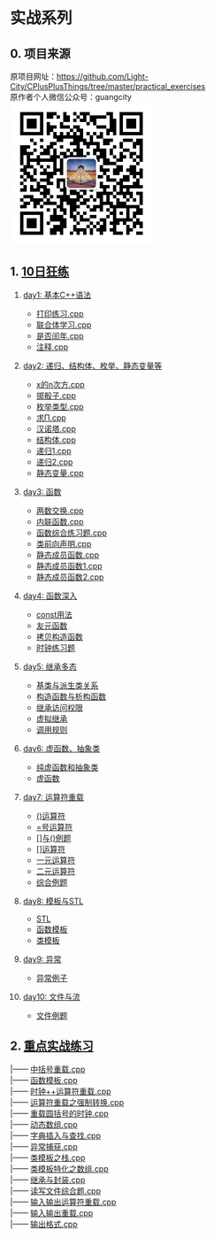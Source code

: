 # 实战系列

## 0. 项目来源

原项目网址：<https://github.com/Light-City/CPlusPlusThings/tree/master/practical_exercises>  
原作者个人微信公众号：guangcity  
![guangcity](https://github.com/Vuean/CPlusPlusThings/blob/master/basic_content/8.%20vptr_vtable/img/wechat.jpg)

## 1. [10日狂练](https://github.com/Vuean/CPlusPlusThings/tree/master/practical_exercises/10_day_practice)

1. [day1: 基本C++语法](https://github.com/Vuean/CPlusPlusThings/tree/master/practical_exercises/10_day_practice/day1)

    - [打印练习.cpp](https://github.com/Vuean/CPlusPlusThings/pulls)
    - [联合体学习.cpp](https://github.com/Vuean/CPlusPlusThings/blob/master/practical_exercises/10_day_practice/day1/%E8%81%94%E5%90%88%E4%BD%93%E5%AD%A6%E4%B9%A0.cpp)
    - [是否闰年.cpp](https://github.com/Vuean/CPlusPlusThings/blob/master/practical_exercises/10_day_practice/day1/%E6%98%AF%E5%90%A6%E9%97%B0%E5%B9%B4.cpp)
    - [注释.cpp](https://github.com/Vuean/CPlusPlusThings/blob/master/practical_exercises/10_day_practice/day1/%E6%B3%A8%E9%87%8A.cpp)

2. [day2: 递归、结构体、枚举、静态变量等](https://github.com/Vuean/CPlusPlusThings/tree/master/practical_exercises/10_day_practice/day2)

    - [x的n次方.cpp](https://github.com/Vuean/CPlusPlusThings/blob/master/practical_exercises/10_day_practice/day2/x%E7%9A%84n%E6%AC%A1%E6%96%B9.cpp)
    - [掷骰子.cpp](https://github.com/Vuean/CPlusPlusThings/blob/master/practical_exercises/10_day_practice/day2/%E6%8E%B7%E9%AA%B0%E5%AD%90.cpp)
    - [枚举类型.cpp](https://github.com/Vuean/CPlusPlusThings/blob/master/practical_exercises/10_day_practice/day2/%E6%9E%9A%E4%B8%BE%E7%B1%BB%E5%9E%8B.cpp)
    - [求Π.cpp](https://github.com/Vuean/CPlusPlusThings/blob/master/practical_exercises/10_day_practice/day2/%E6%B1%82%CE%A0.cpp)
    - [汉诺塔.cpp](https://github.com/Vuean/CPlusPlusThings/blob/master/practical_exercises/10_day_practice/day2/%E6%B1%89%E8%AF%BA%E5%A1%94.cpp)
    - [结构体.cpp](https://github.com/Vuean/CPlusPlusThings/blob/master/practical_exercises/10_day_practice/day2/%E7%BB%93%E6%9E%84%E4%BD%93.cpp)
    - [递归1.cpp](https://github.com/Vuean/CPlusPlusThings/blob/master/practical_exercises/10_day_practice/day2/%E9%80%92%E5%BD%921.cpp)
    - [递归2.cpp](https://github.com/Vuean/CPlusPlusThings/blob/master/practical_exercises/10_day_practice/day2/%E9%80%92%E5%BD%922.cpp)
    - [静态变量.cpp](https://github.com/Vuean/CPlusPlusThings/blob/master/practical_exercises/10_day_practice/day2/%E9%9D%99%E6%80%81%E5%8F%98%E9%87%8F.cpp)

3. [day3: 函数](https://github.com/Vuean/CPlusPlusThings/tree/master/practical_exercises/10_day_practice/day3)

    - [两数交换.cpp](https://github.com/Vuean/CPlusPlusThings/blob/master/practical_exercises/10_day_practice/day3/%E4%B8%A4%E6%95%B0%E4%BA%A4%E6%8D%A2.cpp)
    - [内联函数.cpp](https://github.com/Vuean/CPlusPlusThings/blob/master/practical_exercises/10_day_practice/day3/%E5%86%85%E8%81%94%E5%87%BD%E6%95%B0.cpp)
    - [函数综合练习题.cpp](https://github.com/Vuean/CPlusPlusThings/blob/master/practical_exercises/10_day_practice/day3/%E5%87%BD%E6%95%B0%E7%BB%BC%E5%90%88%E7%BB%83%E4%B9%A0%E9%A2%98.cpp)
    - [类前向声明.cpp](https://github.com/Vuean/CPlusPlusThings/blob/master/practical_exercises/10_day_practice/day3/%E7%B1%BB%E5%89%8D%E5%90%91%E5%A3%B0%E6%98%8E.cpp)
    - [静态成员函数.cpp](https://github.com/Vuean/CPlusPlusThings/blob/master/practical_exercises/10_day_practice/day3/%E9%9D%99%E6%80%81%E6%88%90%E5%91%98%E5%87%BD%E6%95%B0.cpp)
    - [静态成员函数1.cpp](https://github.com/Vuean/CPlusPlusThings/blob/master/practical_exercises/10_day_practice/day3/%E9%9D%99%E6%80%81%E6%88%90%E5%91%98%E5%87%BD%E6%95%B01.cpp)
    - [静态成员函数2.cpp](https://github.com/Vuean/CPlusPlusThings/blob/master/practical_exercises/10_day_practice/day3/%E9%9D%99%E6%80%81%E6%88%90%E5%91%98%E5%87%BD%E6%95%B02.cpp)

4. [day4: 函数深入](https://github.com/Vuean/CPlusPlusThings/tree/master/practical_exercises/10_day_practice/day4)

   - [const用法](https://github.com/Vuean/CPlusPlusThings/tree/master/practical_exercises/10_day_practice/day4/const%E7%94%A8%E6%B3%95)
   - [友元函数](https://github.com/Vuean/CPlusPlusThings/tree/master/practical_exercises/10_day_practice/day4/%E5%8F%8B%E5%85%83%E5%87%BD%E6%95%B0)
   - [拷贝构造函数](https://github.com/Vuean/CPlusPlusThings/tree/master/practical_exercises/10_day_practice/day4/%E6%8B%B7%E8%B4%9D%E6%9E%84%E9%80%A0%E5%87%BD%E6%95%B0)
   - [时钟练习题](https://github.com/Vuean/CPlusPlusThings/tree/master/practical_exercises/10_day_practice/day4/%E6%97%B6%E9%92%9F%E7%BB%83%E4%B9%A0%E9%A2%98)

5. [day5: 继承多态](https://github.com/Vuean/CPlusPlusThings/tree/master/practical_exercises/10_day_practice/day5)

    - [基类与派生类关系](https://github.com/Vuean/CPlusPlusThings/tree/master/practical_exercises/10_day_practice/day5/%E5%9F%BA%E7%B1%BB%E4%B8%8E%E6%B4%BE%E7%94%9F%E7%B1%BB%E5%85%B3%E7%B3%BB)
    - [构造函数与析构函数](https://github.com/Vuean/CPlusPlusThings/tree/master/practical_exercises/10_day_practice/day5/%E5%9F%BA%E7%B1%BB%E4%B8%8E%E6%B4%BE%E7%94%9F%E7%B1%BB%E5%85%B3%E7%B3%BB)
    - [继承访问权限](https://github.com/Vuean/CPlusPlusThings/tree/master/practical_exercises/10_day_practice/day5/%E7%BB%A7%E6%89%BF%E8%AE%BF%E9%97%AE%E6%9D%83%E9%99%90)
    - [虚拟继承](https://github.com/Vuean/CPlusPlusThings/tree/master/practical_exercises/10_day_practice/day5/%E8%99%9A%E6%8B%9F%E7%BB%A7%E6%89%BF)
    - [调用规则](https://github.com/Vuean/CPlusPlusThings/tree/master/practical_exercises/10_day_practice/day5/%E8%B0%83%E7%94%A8%E8%A7%84%E5%88%99)

6. [day6: 虚函数、抽象类](https://github.com/Vuean/CPlusPlusThings/tree/master/practical_exercises/10_day_practice/day6)

    - [纯虚函数和抽象类](https://github.com/Vuean/CPlusPlusThings/tree/master/practical_exercises/10_day_practice/day6/%E7%BA%AF%E8%99%9A%E5%87%BD%E6%95%B0%E5%92%8C%E6%8A%BD%E8%B1%A1%E7%B1%BB)
    - [虚函数](https://github.com/Vuean/CPlusPlusThings/tree/master/practical_exercises/10_day_practice/day6/%E8%99%9A%E5%87%BD%E6%95%B0)

7. [day7: 运算符重载](https://github.com/Vuean/CPlusPlusThings/tree/master/practical_exercises/10_day_practice/day7)

    - [()运算符](https://github.com/Vuean/CPlusPlusThings/tree/master/practical_exercises/10_day_practice/day7/()%E8%BF%90%E7%AE%97%E7%AC%A6)
    - [=号运算符](https://github.com/Vuean/CPlusPlusThings/tree/master/practical_exercises/10_day_practice/day7/%3D%E5%8F%B7%E8%BF%90%E7%AE%97%E7%AC%A6)
    - [[]与()例题](https://github.com/Vuean/CPlusPlusThings/tree/master/practical_exercises/10_day_practice/day7/%5B%5D%E4%B8%8E()%E4%BE%8B%E9%A2%98)
    - [[]运算符](https://github.com/Vuean/CPlusPlusThings/tree/master/practical_exercises/10_day_practice/day7/%5B%5D%E8%BF%90%E7%AE%97%E7%AC%A6)
    - [一元运算符](https://github.com/Vuean/CPlusPlusThings/tree/master/practical_exercises/10_day_practice/day7/%E4%B8%80%E5%85%83%E8%BF%90%E7%AE%97%E7%AC%A6)
    - [二元运算符](https://github.com/Vuean/CPlusPlusThings/tree/master/practical_exercises/10_day_practice/day7/%E4%BA%8C%E5%85%83%E8%BF%90%E7%AE%97%E7%AC%A6)
    - [综合例题](https://github.com/Vuean/CPlusPlusThings/tree/master/practical_exercises/10_day_practice/day7/%E7%BB%BC%E5%90%88%E4%BE%8B%E9%A2%98)

8. [day8: 模板与STL](https://github.com/Vuean/CPlusPlusThings/tree/master/practical_exercises/10_day_practice/day8)

    - [STL](https://github.com/Vuean/CPlusPlusThings/tree/master/practical_exercises/10_day_practice/day8/STL)
    - [函数模板](https://github.com/Vuean/CPlusPlusThings/tree/master/practical_exercises/10_day_practice/day8/%E5%87%BD%E6%95%B0%E6%A8%A1%E6%9D%BF)
    - [类模板](https://github.com/Vuean/CPlusPlusThings/tree/master/practical_exercises/10_day_practice/day8/%E7%B1%BB%E6%A8%A1%E6%9D%BF)

9. [day9: 异常](https://github.com/Vuean/CPlusPlusThings/tree/master/practical_exercises/10_day_practice/day9)

    - [异常例子](https://github.com/Vuean/CPlusPlusThings/tree/master/practical_exercises/10_day_practice/day9/%E5%BC%82%E5%B8%B8%E4%BE%8B%E5%AD%90)

10. [day10: 文件与流](https://github.com/Vuean/CPlusPlusThings/tree/master/practical_exercises/10_day_practice/day10)

    - [文件例题](https://github.com/Vuean/CPlusPlusThings/tree/master/practical_exercises/10_day_practice/day10/%E6%96%87%E4%BB%B6%E4%BE%8B%E9%A2%98)

## 2. [重点实战练习](https://github.com/Vuean/CPlusPlusThings/tree/master/practical_exercises/key_exercises)

|—— [中括号重载.cpp](https://github.com/Vuean/CPlusPlusThings/blob/master/practical_exercises/key_exercises/%E4%B8%AD%E6%8B%AC%E5%8F%B7%E9%87%8D%E8%BD%BD.cpp)  
|—— [函数模板.cpp](https://github.com/Vuean/CPlusPlusThings/blob/master/practical_exercises/key_exercises/%E5%87%BD%E6%95%B0%E6%A8%A1%E6%9D%BF.cpp)  
|—— [时钟++运算符重载.cpp](https://github.com/Vuean/CPlusPlusThings/blob/master/practical_exercises/key_exercises/%E6%97%B6%E9%92%9F%2B%2B%E8%BF%90%E7%AE%97%E7%AC%A6%E9%87%8D%E8%BD%BD.cpp)  
|—— [运算符重载之强制转换.cpp](https://github.com/Vuean/CPlusPlusThings/blob/master/practical_exercises/key_exercises/%E8%BF%90%E7%AE%97%E7%AC%A6%E9%87%8D%E8%BD%BD%E4%B9%8B%E5%BC%BA%E5%88%B6%E8%BD%AC%E6%8D%A2.cpp)  
|—— [重载圆括号的时钟.cpp](https://github.com/Vuean/CPlusPlusThings/blob/master/practical_exercises/key_exercises/%E9%87%8D%E8%BD%BD%E5%9C%86%E6%8B%AC%E5%8F%B7%E7%9A%84%E6%97%B6%E9%92%9F.cpp)  
|—— [动态数组.cpp](https://github.com/Vuean/CPlusPlusThings/blob/master/practical_exercises/key_exercises/%E5%8A%A8%E6%80%81%E6%95%B0%E7%BB%84.cpp)  
|—— [字典插入与查找.cpp](https://github.com/Vuean/CPlusPlusThings/blob/master/practical_exercises/key_exercises/%E5%AD%97%E5%85%B8%E6%8F%92%E5%85%A5%E4%B8%8E%E6%9F%A5%E6%89%BE.cpp)  
|—— [异常捕获.cpp](https://github.com/Vuean/CPlusPlusThings/blob/master/practical_exercises/key_exercises/%E5%BC%82%E5%B8%B8%E6%8D%95%E8%8E%B7.cpp)  
|—— [类模板之栈.cpp](https://github.com/Vuean/CPlusPlusThings/blob/master/practical_exercises/key_exercises/%E7%B1%BB%E6%A8%A1%E6%9D%BF%E4%B9%8B%E6%A0%88.cpp)  
|—— [类模板特化之数组.cpp](https://github.com/Vuean/CPlusPlusThings/blob/master/practical_exercises/key_exercises/%E7%B1%BB%E6%A8%A1%E6%9D%BF%E7%89%B9%E5%8C%96%E4%B9%8B%E6%95%B0%E7%BB%84.cpp)  
|—— [继承与封装.cpp](https://github.com/Vuean/CPlusPlusThings/blob/master/practical_exercises/key_exercises/%E7%BB%A7%E6%89%BF%E4%B8%8E%E5%B0%81%E8%A3%85.cpp)  
|—— [读写文件综合题.cpp](https://github.com/Vuean/CPlusPlusThings/blob/master/practical_exercises/key_exercises/%E8%AF%BB%E5%86%99%E6%96%87%E4%BB%B6%E7%BB%BC%E5%90%88%E9%A2%98.cpp)  
|—— [输入输出运算符重载.cpp](https://github.com/Vuean/CPlusPlusThings/blob/master/practical_exercises/key_exercises/%E8%BE%93%E5%85%A5%E8%BE%93%E5%87%BA%E8%BF%90%E7%AE%97%E7%AC%A6%E9%87%8D%E8%BD%BD.cpp)  
|—— [输入输出重载.cpp](https://github.com/Vuean/CPlusPlusThings/blob/master/practical_exercises/key_exercises/%E8%BE%93%E5%85%A5%E8%BE%93%E5%87%BA%E9%87%8D%E8%BD%BD.cpp)  
|—— [输出格式.cpp](https://github.com/Vuean/CPlusPlusThings/blob/master/practical_exercises/key_exercises/%E8%BE%93%E5%87%BA%E6%A0%BC%E5%BC%8F.cpp)
